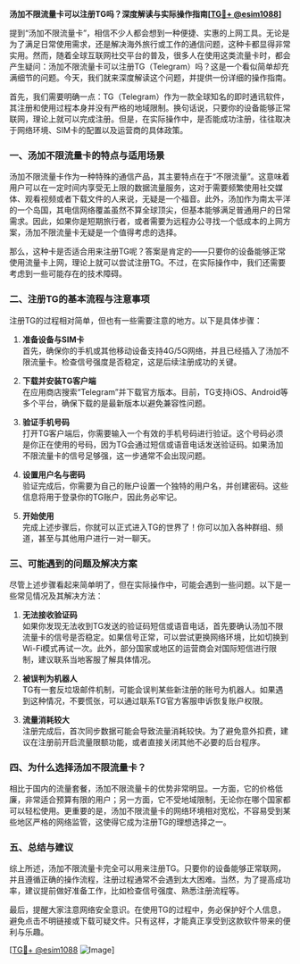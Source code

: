 **汤加不限流量卡可以注册TG吗？深度解读与实际操作指南[[TG💪+ @esim1088](https://t.me/s/esim1088)]**

提到“汤加不限流量卡”，相信不少人都会想到一种便捷、实惠的上网工具。无论是为了满足日常使用需求，还是解决海外旅行或工作的通信问题，这种卡都显得非常实用。然而，随着全球互联网社交平台的普及，很多人在使用这类流量卡时，都会产生疑问：汤加不限流量卡可以注册TG（Telegram）吗？这是一个看似简单却充满细节的问题。今天，我们就来深度解读这个问题，并提供一份详细的操作指南。

首先，我们需要明确一点：TG（Telegram）作为一款全球知名的即时通讯软件，其注册和使用过程本身并没有严格的地域限制。换句话说，只要你的设备能够正常联网，理论上就可以完成注册。但是，在实际操作中，是否能成功注册，往往取决于网络环境、SIM卡的配置以及运营商的具体政策。

### **一、汤加不限流量卡的特点与适用场景**

汤加不限流量卡作为一种特殊的通信产品，其主要特点在于“不限流量”。这意味着用户可以在一定时间内享受无上限的数据流量服务，这对于需要频繁使用社交媒体、观看视频或者下载文件的人来说，无疑是一个福音。此外，汤加作为南太平洋的一个岛国，其电信网络覆盖虽然不算全球顶尖，但基本能够满足普通用户的日常需求。因此，如果你是短期旅行者，或者需要为远程办公寻找一个低成本的上网方案，汤加不限流量卡无疑是一个值得考虑的选择。

那么，这种卡是否适合用来注册TG呢？答案是肯定的——只要你的设备能够正常使用流量卡上网，理论上就可以尝试注册TG。不过，在实际操作中，我们还需要考虑到一些可能存在的技术障碍。

### **二、注册TG的基本流程与注意事项**

注册TG的过程相对简单，但也有一些需要注意的地方。以下是具体步骤：

1. **准备设备与SIM卡**  
   首先，确保你的手机或其他移动设备支持4G/5G网络，并且已经插入了汤加不限流量卡。检查信号强度是否稳定，这是后续注册成功的关键。

2. **下载并安装TG客户端**  
   在应用商店搜索“Telegram”并下载官方版本。目前，TG支持iOS、Android等多个平台，确保下载的是最新版本以避免兼容性问题。

3. **验证手机号码**  
   打开TG客户端后，你需要输入一个有效的手机号码进行验证。这个号码必须是你正在使用的号码，因为TG会通过短信或语音电话发送验证码。如果汤加不限流量卡的信号足够强，这一步通常不会出现问题。

4. **设置用户名与密码**  
   验证完成后，你需要为自己的账户设置一个独特的用户名，并创建密码。这些信息将用于登录你的TG账户，因此务必牢记。

5. **开始使用**  
   完成上述步骤后，你就可以正式进入TG的世界了！你可以加入各种群组、频道，甚至与其他用户进行一对一聊天。

### **三、可能遇到的问题及解决方案**

尽管上述步骤看起来简单明了，但在实际操作中，可能会遇到一些问题。以下是一些常见情况及其解决方法：

1. **无法接收验证码**  
   如果你发现无法收到TG发送的验证码短信或语音电话，首先要确认汤加不限流量卡的信号是否稳定。如果信号正常，可以尝试更换网络环境，比如切换到Wi-Fi模式再试一次。此外，部分国家或地区的运营商会对国际短信进行限制，建议联系当地客服了解具体情况。

2. **被误判为机器人**  
   TG有一套反垃圾邮件机制，可能会误判某些新注册的账号为机器人。如果遇到这种情况，不要慌张，可以通过联系TG官方客服申诉恢复账户权限。

3. **流量消耗较大**  
   注册完成后，首次同步数据可能会导致流量消耗较快。为了避免意外扣费，建议在注册前开启流量限额功能，或者直接关闭其他不必要的后台程序。

### **四、为什么选择汤加不限流量卡？**

相比于国内的流量套餐，汤加不限流量卡的优势非常明显。一方面，它的价格低廉，非常适合预算有限的用户；另一方面，它不受地域限制，无论你在哪个国家都可以轻松使用。更重要的是，汤加不限流量卡的网络环境相对宽松，不容易受到某些地区严格的网络监管，这使得它成为注册TG的理想选择之一。

### **五、总结与建议**

综上所述，汤加不限流量卡完全可以用来注册TG。只要你的设备能够正常联网，并且遵循正确的操作流程，注册过程通常不会遇到太大困难。当然，为了提高成功率，建议提前做好准备工作，比如检查信号强度、熟悉注册流程等。

最后，提醒大家注意网络安全意识。在使用TG的过程中，务必保护好个人信息，避免点击不明链接或下载可疑文件。只有这样，才能真正享受到这款软件带来的便利与乐趣。

[[TG💪+ @esim1088](https://t.me/s/esim1088) ![Image](https://i.postimg.cc/4NQfJmqS/Snipaste-2025-05-13-00-14-12.png)]